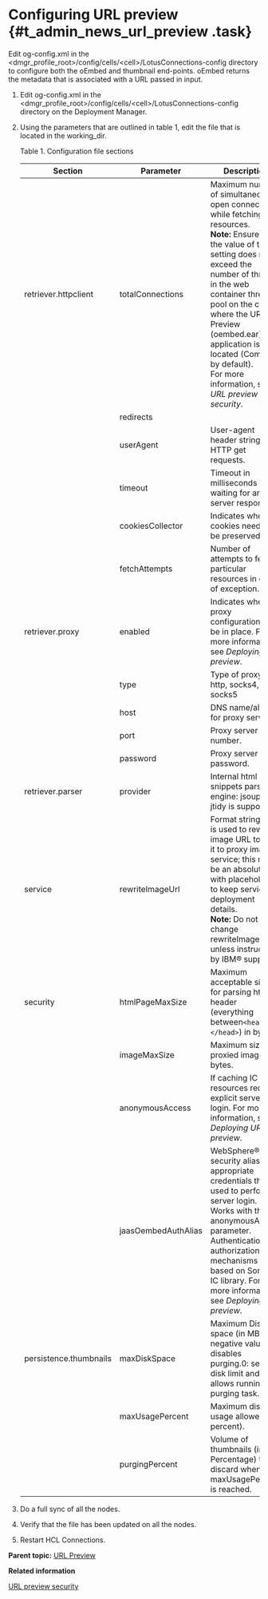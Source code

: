 # Configuring URL preview {#t_admin_news_url_preview .task}

Edit og-config.xml in the <dmgr\_profile\_root\>/config/cells/<cell\>/LotusConnections-config directory to configure both the oEmbed and thumbnail end-points. oEmbed returns the metadata that is associated with a URL passed in input.

1.  Edit og-config.xml in the <dmgr\_profile\_root\>/config/cells/<cell\>/LotusConnections-config directory on the Deployment Manager.

2.  Using the parameters that are outlined in table 1, edit the file that is located in the working\_dir.

    Table 1. Configuration file sections

    |Section|Parameter|Description|Default|
    |-------|---------|-----------|-------|
    |retriever.httpclient|totalConnections|Maximum number of simultaneous open connections while fetching resources.<br>**Note:** Ensure that the value of this setting does not exceed the number of threads in the web container thread pool on the cluster where the URL Preview \(oembed.ear\) application is located \(Common by default\).<br>For more information, see *URL preview security*.|20|
    | |redirects| |true|
    | |userAgent|User-agent header string for HTTP get requests.|IC OpenGraph Crawler 4.5 \(proprietary\)|
    | |timeout|Timeout in milliseconds on waiting for any server response.|5000|
    | |cookiesCollector|Indicates whether cookies need to be preserved.|true|
    | |fetchAttempts|Number of attempts to fetch particular resources in case of exception.|2|
    |retriever.proxy|enabled|Indicates whether proxy configuration must be in place. For more information, see *Deploying URL preview*.|false|
    | |type|Type of proxy: http, socks4, or socks5|http|
    | |host|DNS name/alias for proxy server.|localhost|
    | |port|Proxy server port number.|1080|
    | |password|Proxy server password.|pa88word|
    |retriever.parser|provider|Internal html snippets parser engine: jsoup or jtidy is supporte.d|jsoup|
    |service|rewriteImageUrl|Format string that is used to rewrite image URL to point it to proxy image service; this must be an absolute URl with placeholder to keep service deployment details.<br>**Note:** Do not change rewriteImageUrl unless instructed by IBM® support.|/api/imageProxy?url=\{0\}|
    |security|htmlPageMaxSize|Maximum acceptable size for parsing html header \(everything between`<head> </head>`\) in bytes.|1048576|
    | |imageMaxSize|Maximum size of proxied images in bytes.|3145728|
    | |anonymousAccess|If caching IC resources requires explicit server login. For more information, see *Deploying URL preview*.|false|
    | |jaasOembedAuthAlias|WebSphere® security alias with appropriate credentials that is used to perform server login. Works with the anonymousAccess parameter. Authentication and authorization mechanisms are based on Sonata IC library. For more information, see *Deploying URL preview*.|oembedJAASAuth|
    |persistence.thumbnails|maxDiskSpace|Maximum Disk space \(in MB\). A negative value disables purging.0: sets no disk limit and allows running the purging task.|0|
    | |maxUsagePercent|Maximum disk usage allowed \(in percent\).|70|
    | |purgingPercent|Volume of thumbnails \(in Percentage\) to discard when maxUsagePercent is reached.|20|

3.  Do a full sync of all the nodes.

4.  Verify that the file has been updated on all the nodes.

5.  Restart HCL Connections.


**Parent topic:** [URL Preview](../admin/c_admin_news_url_preview.md)

**Related information**  


[URL preview security](../admin/c_admin_news_url_preview_security.md)

